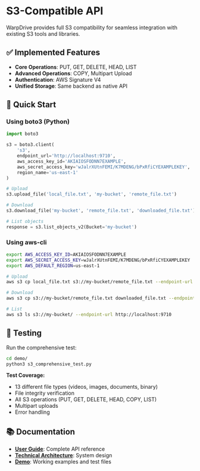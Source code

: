 # S3-Compatible API

WarpDrive provides full S3 compatibility for seamless integration with existing S3 tools and libraries.

## ✅ **Implemented Features**

- **Core Operations**: PUT, GET, DELETE, HEAD, LIST
- **Advanced Operations**: COPY, Multipart Upload
- **Authentication**: AWS Signature V4
- **Unified Storage**: Same backend as native API

## 🚀 **Quick Start**

### Using boto3 (Python)

```python
import boto3

s3 = boto3.client(
    's3',
    endpoint_url='http://localhost:9710',
    aws_access_key_id='AKIAIOSFODNN7EXAMPLE',
    aws_secret_access_key='wJalrXUtnFEMI/K7MDENG/bPxRfiCYEXAMPLEKEY',
    region_name='us-east-1'
)

# Upload
s3.upload_file('local_file.txt', 'my-bucket', 'remote_file.txt')

# Download  
s3.download_file('my-bucket', 'remote_file.txt', 'downloaded_file.txt')

# List objects
response = s3.list_objects_v2(Bucket='my-bucket')
```

### Using aws-cli

```bash
export AWS_ACCESS_KEY_ID=AKIAIOSFODNN7EXAMPLE
export AWS_SECRET_ACCESS_KEY=wJalrXUtnFEMI/K7MDENG/bPxRfiCYEXAMPLEKEY
export AWS_DEFAULT_REGION=us-east-1

# Upload
aws s3 cp local_file.txt s3://my-bucket/remote_file.txt --endpoint-url http://localhost:9710

# Download
aws s3 cp s3://my-bucket/remote_file.txt downloaded_file.txt --endpoint-url http://localhost:9710

# List
aws s3 ls s3://my-bucket/ --endpoint-url http://localhost:9710
```

## 🧪 **Testing**

Run the comprehensive test:

```bash
cd demo/
python3 s3_comprehensive_test.py
```

**Test Coverage:**
- 13 different file types (videos, images, documents, binary)
- File integrity verification
- All S3 operations (PUT, GET, DELETE, HEAD, COPY, LIST)
- Multipart uploads
- Error handling

## 📚 **Documentation**

- **[User Guide](../docs/user_guide.md#s3-compatible-api)**: Complete API reference
- **[Technical Architecture](../docs/Technical-Architecture.md)**: System design
- **[Demo](../demo/)**: Working examples and test files